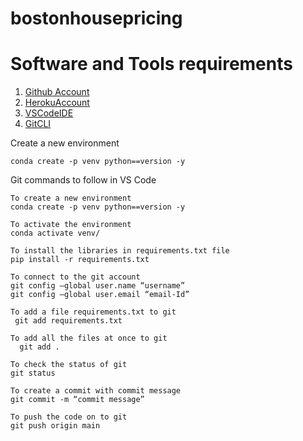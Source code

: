 # bostonhousepricing

# Software and Tools requirements

1. [Github Account](https://github.com)
2. [HerokuAccount](https://heroku.com)
3. [VSCodeIDE](https://code.visualstudio.com/)
4. [GitCLI](https://git-scm.com/download/mac)

Create a new environment

```
conda create -p venv python==version -y

```

Git commands to follow in VS Code 

```
To create a new environment
conda create -p venv python==version -y

To activate the environment 
conda activate venv/

To install the libraries in requirements.txt file
pip install -r requirements.txt

To connect to the git account
git config —global user.name “username”
git config —global user.email “email-Id” 

To add a file requirements.txt to git 
 git add requirements.txt

To add all the files at once to git 
  git add .

To check the status of git 
git status  

To create a commit with commit message 
git commit -m “commit message”

To push the code on to git 
git push origin main

```